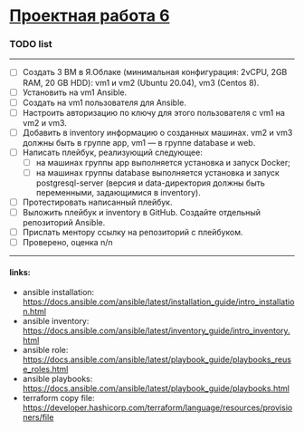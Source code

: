 # [Проектная работа 6](https://lms.skillfactory.ru/courses/course-v1:SkillFactory+DEVOPS-3.0+2021/courseware/1818f1e4a2fa4e2aace76827bb5ed460/16464aa2386641fb9f326ae307b580c4/1?activate_block_id=block-v1%3ASkillFactory%2BDEVOPS-3.0%2B2021%2Btype%40vertical%2Bblock%40c9071b004cc3489482c5f5a1eaac931b)

### TODO list
___
- [ ] Создать 3 ВМ в Я.Облаке (минимальная конфигурация: 2vCPU, 2GB RAM, 20 GB HDD): vm1 и vm2 (Ubuntu 20.04), vm3 (Centos 8).
- [ ] Установить на vm1 Ansible.
- [ ] Создать на vm1 пользователя для Ansible.
- [ ] Настроить авторизацию по ключу для этого пользователя с vm1 на vm2 и vm3.
- [ ] Добавить в inventory информацию о созданных машинах. vm2 и vm3 должны быть в группе app, vm1 — в группе database и web.
- [ ] Написать плейбук, реализующий следующее:
    - [ ] на машинах группы app выполняется установка и запуск Docker;
    - [ ] на машинах группы database выполняется установка и запуск postgresql-server (версия и data-директория должны быть переменными, задающимися в inventory).
- [ ] Протестировать написанный плейбук.
- [ ] Выложить плейбук и inventory в GitHub. Создайте отдельный репозиторий Ansible.
- [ ] Прислать ментору ссылку на репозиторий с плейбуком.
- [ ] Проверено, оценка n/n

___

#### links:
* ansible installation: <https://docs.ansible.com/ansible/latest/installation_guide/intro_installation.html>
* ansible inventory: <https://docs.ansible.com/ansible/latest/inventory_guide/intro_inventory.html>
* ansible role: <https://docs.ansible.com/ansible/latest/playbook_guide/playbooks_reuse_roles.html>
* ansible playbooks: <https://docs.ansible.com/ansible/latest/playbook_guide/playbooks.html>
* terraform copy file: <https://developer.hashicorp.com/terraform/language/resources/provisioners/file>
